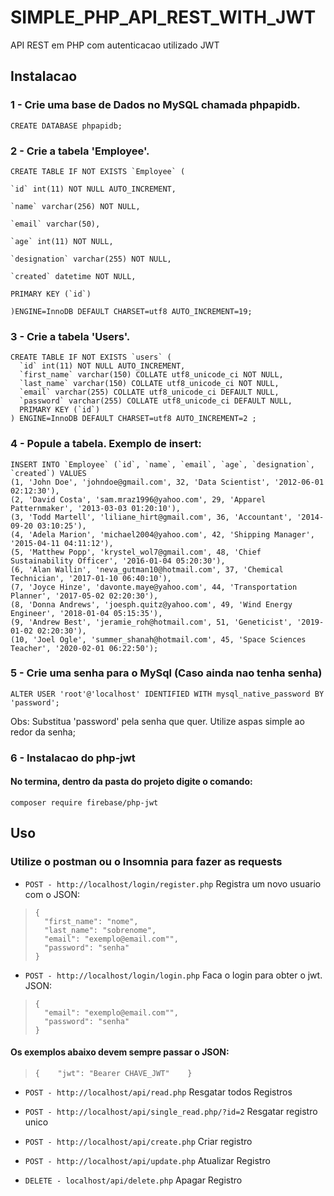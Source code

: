 
# SIMPLE_PHP_API_REST_WITH_JWT

API REST em PHP com autenticacao utilizado JWT


## Instalacao

### 1 - Crie uma base de Dados no MySQL chamada phpapidb.

    CREATE DATABASE phpapidb;

  

### 2 - Crie a tabela 'Employee'. 

    CREATE TABLE IF NOT EXISTS `Employee` (
    
    `id` int(11) NOT NULL AUTO_INCREMENT,
    
    `name` varchar(256) NOT NULL,
    
    `email` varchar(50),
    
    `age` int(11) NOT NULL,
    
    `designation` varchar(255) NOT NULL,
    
    `created` datetime NOT NULL,
    
    PRIMARY KEY (`id`)
    
    )ENGINE=InnoDB DEFAULT CHARSET=utf8 AUTO_INCREMENT=19;

 ### 3 - Crie a tabela 'Users'. 

    CREATE TABLE IF NOT EXISTS `users` (
      `id` int(11) NOT NULL AUTO_INCREMENT,
      `first_name` varchar(150) COLLATE utf8_unicode_ci NOT NULL,
      `last_name` varchar(150) COLLATE utf8_unicode_ci NOT NULL,
      `email` varchar(255) COLLATE utf8_unicode_ci DEFAULT NULL,
      `password` varchar(255) COLLATE utf8_unicode_ci DEFAULT NULL,
      PRIMARY KEY (`id`)
    ) ENGINE=InnoDB DEFAULT CHARSET=utf8 AUTO_INCREMENT=2 ;

 ### 4 - Popule a tabela. Exemplo de insert: 

    INSERT INTO `Employee` (`id`, `name`, `email`, `age`, `designation`, `created`) VALUES 
    (1, 'John Doe', 'johndoe@gmail.com', 32, 'Data Scientist', '2012-06-01 02:12:30'),
    (2, 'David Costa', 'sam.mraz1996@yahoo.com', 29, 'Apparel Patternmaker', '2013-03-03 01:20:10'),
    (3, 'Todd Martell', 'liliane_hirt@gmail.com', 36, 'Accountant', '2014-09-20 03:10:25'),
    (4, 'Adela Marion', 'michael2004@yahoo.com', 42, 'Shipping Manager', '2015-04-11 04:11:12'),
    (5, 'Matthew Popp', 'krystel_wol7@gmail.com', 48, 'Chief Sustainability Officer', '2016-01-04 05:20:30'),
    (6, 'Alan Wallin', 'neva_gutman10@hotmail.com', 37, 'Chemical Technician', '2017-01-10 06:40:10'),
    (7, 'Joyce Hinze', 'davonte.maye@yahoo.com', 44, 'Transportation Planner', '2017-05-02 02:20:30'),
    (8, 'Donna Andrews', 'joesph.quitz@yahoo.com', 49, 'Wind Energy Engineer', '2018-01-04 05:15:35'),
    (9, 'Andrew Best', 'jeramie_roh@hotmail.com', 51, 'Geneticist', '2019-01-02 02:20:30'),
    (10, 'Joel Ogle', 'summer_shanah@hotmail.com', 45, 'Space Sciences Teacher', '2020-02-01 06:22:50');

### 5 - Crie uma senha para o MySql (Caso ainda nao tenha senha)

    ALTER USER 'root'@'localhost' IDENTIFIED WITH mysql_native_password BY 'password';

Obs: Substitua 'password' pela senha que quer. Utilize aspas simple ao redor da senha;

### 6 - Instalacao do php-jwt

#### No termina, dentro da pasta do projeto digite o comando:

    composer require firebase/php-jwt



## Uso

### Utilize o postman ou o Insomnia para fazer as requests

*  `POST - http://localhost/login/register.php` Registra um novo usuario com o JSON:

>     {
>     	"first_name": "nome",
>     	"last_name": "sobrenome",
>     	"email": "exemplo@email.com"",
>     	"password": "senha"
>     }

*  `POST - http://localhost/login/login.php` Faca o login para obter o jwt. JSON:

>     {
>     	"email": "exemplo@email.com"",
>     	"password": "senha"
>     }

#### Os exemplos abaixo devem sempre passar o JSON:

> `{ 	"jwt": "Bearer CHAVE_JWT"	 }`

*  `POST - http://localhost/api/read.php` Resgatar todos Registros

*  `POST - http://localhost/api/single_read.php/?id=2` Resgatar registro unico

*  `POST - http://localhost/api/create.php` Criar registro

*  `POST - http://localhost/api/update.php` Atualizar Registro

*  `DELETE - localhost/api/delete.php` Apagar Registro